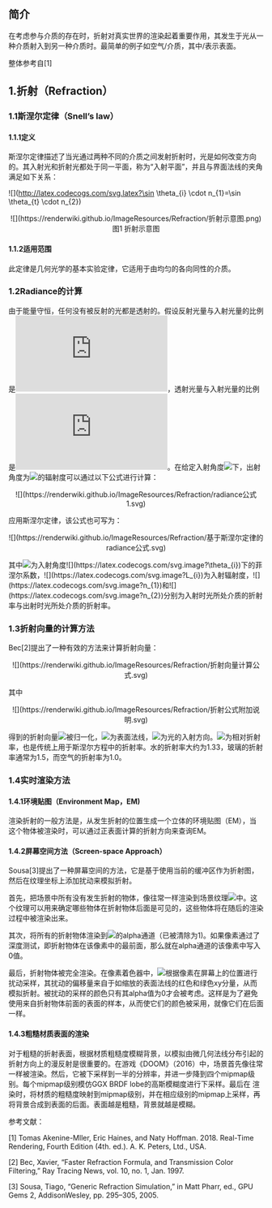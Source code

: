 ## 简介

在考虑参与介质的存在时，折射对真实世界的渲染起着重要作用，其发生于光从一种介质射入到另一种介质时。最简单的例子如空气/介质，其中/表示表面。

整体参考自[1]

## 1.折射（Refraction）

### 1.1斯涅尔定律（Snell’s law）

#### 1.1.1定义

斯涅尔定律描述了当光通过两种不同的介质之间发射折射时，光是如何改变方向的。其入射光和折射光都处于同一平面，称为“入射平面”，并且与界面法线的夹角满足如下关系：

![](http://latex.codecogs.com/svg.latex?\sin \theta_{i} \cdot n_{1}=\sin \theta_{t} \cdot n_{2})

<div align=center>![](https://renderwiki.github.io/ImageResources/Refraction/折射示意图.png)</div>

<center>图1 折射示意图 </center>

#### 1.1.2适用范围

此定律是几何光学的基本实验定律，它适用于由均匀的各向同性的介质。

### 1.2Radiance的计算

由于能量守恒，任何没有被反射的光都是透射的。假设反射光量与入射光量的比例是![](http://latex.codecogs.com/svg.latex?F)，透射光量与入射光量的比例是![](http://latex.codecogs.com/svg.latex?1-F)。在给定入射角度![](http://latex.codecogs.com/svg.latex?\theta_{i})下，出射角度为![](http://latex.codecogs.com/svg.latex?\theta_{t})的辐射度可以通过以下公式进行计算：

<div align=center>![](https://renderwiki.github.io/ImageResources/Refraction/radiance公式1.svg)</div>

应用斯涅尔定律，该公式也可写为：

<div align=center>![](https://renderwiki.github.io/ImageResources/Refraction/基于斯涅尔定律的radiance公式.svg)</div>

其中![](https://latex.codecogs.com/svg.image?F(\theta_{i}))为入射角度![](https://latex.codecogs.com/svg.image?\theta_{i})下的菲涅尔系数，![](https://latex.codecogs.com/svg.image?L_{i})为入射辐射度，![](https://latex.codecogs.com/svg.image?n_{1})和![](https://latex.codecogs.com/svg.image?n_{2})分别为入射时光所处介质的折射率与出射时光所处介质的折射率。

### 1.3折射向量的计算方法

Bec[2]提出了一种有效的方法来计算折射向量：

<div align=center>![](https://renderwiki.github.io/ImageResources/Refraction/折射向量计算公式.svg)</div>

其中

<div align=center>![](https://renderwiki.github.io/ImageResources/Refraction/折射公式附加说明.svg)</div>

得到的折射向量![](https://latex.codecogs.com/svg.image?\mathbf{t})被归一化，![](https://latex.codecogs.com/svg.image?\mathbf{N})为表面法线，![](https://latex.codecogs.com/svg.image?\mathbf{l})为光的入射方向。![](https://latex.codecogs.com/svg.image?n=n_{1}/n_{2})为相对折射率，也是传统上用于斯涅尔方程中的折射率。水的折射率大约为1.33，玻璃的折射率通常为1.5，而空气的折射率为1.0。

### 1.4实时渲染方法

#### 1.4.1环境贴图（Environment Map，EM)

渲染折射的一般方法是，从发生折射的位置生成一个立体的环境贴图（EM），当这个物体被渲染时，可以通过正表面计算的折射方向来查询EM。

#### 1.4.2屏幕空间方法（Screen-space Approach）

Sousa[3]提出了一种屏幕空间的方法，它是基于使用当前的缓冲区作为折射图，然后在纹理坐标上添加扰动来模拟折射。

首先，把场景中所有没有发生折射的物体，像往常一样渲染到场景纹理![](https://latex.codecogs.com/svg.image?\mathbf{s})中。这个纹理可以用来确定哪些物体在折射物体后面是可见的，这些物体将在随后的渲染过程中被渲染出来。

其次，将所有的折射物体渲染到![](https://latex.codecogs.com/svg.image?\mathbf{s})的alpha通道（已被清除为1)。如果像素通过了深度测试，即折射物体在该像素中的最前面，那么就在alpha通道的该像素中写入0值。

最后，折射物体被完全渲染。在像素着色器中，![](https://latex.codecogs.com/svg.image?\mathbf{s})根据像素在屏幕上的位置进行扰动采样，其扰动的偏移量来自于如缩放的表面法线的红色和绿色xy分量，从而模拟折射。被扰动的采样的颜色只有其alpha值为0才会被考虑。这样是为了避免使用来自折射物体前面的表面的样本，从而使它们的颜色被采用，就像它们在后面一样。

#### 1.4.3粗糙材质表面的渲染

对于粗糙的折射表面，根据材质粗糙度模糊背景，以模拟由微几何法线分布引起的折射方向上的漫反射是很重要的。在游戏《DOOM》（2016）中，场景首先像往常一样被渲染。然后，它被下采样到一半的分辨率，并进一步降到四个mipmap级别。每个mipmap级别模仿GGX BRDF lobe的高斯模糊度进行下采样。最后在 渲染时，将材质的粗糙度映射到mipmap级别，并在相应级别的mipmap上采样，再将背景合成到表面的后面。表面越是粗糙，背景就越是模糊。

参考文献：

[1] Tomas Akenine-Mller, Eric Haines, and Naty Hoffman. 2018. Real-Time Rendering, Fourth Edition (4th. ed.). A. K. Peters, Ltd., USA.

[2] Bec, Xavier, “Faster Refraction Formula, and Transmission Color Filtering,” Ray Tracing News, vol. 10, no. 1, Jan. 1997.

[3] Sousa, Tiago, “Generic Refraction Simulation,” in Matt Pharr, ed., GPU Gems 2, AddisonWesley, pp. 295–305, 2005.


